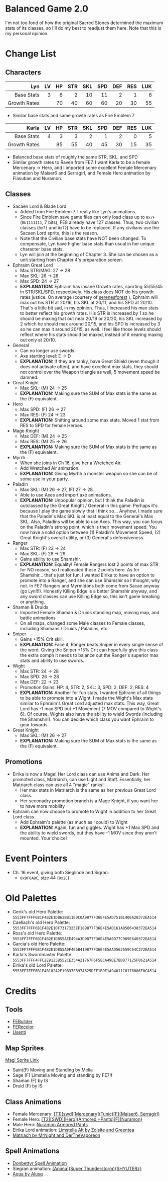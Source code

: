 # Balanced Game 2.0

I'm not too fond of how the original Sacred Stones determined the maximum stats of its classes,
so I'll do my best to readjust them here. Note that this is my personal opinion.

# Change List

## Characters

|          Lyn |  LV |  HP | STR | SKL | SPD | DEF | RES | LUK |
| -----------: | --: | --: | --: | --: | --: | --: | --: | --: |
|   Base Stats |   3 |   6 |   2 |  10 |  11 |   2 |   1 |   6 |
| Growth Rates |     |  70 |  40 |  60 |  60 |  20 |  30 |  55 |

- Similar base stats and same growth rates as Fire Emblem 7

|        Karla |  LV |  HP | STR | SKL | SPD | DEF | RES | LUK |
| -----------: | --: | --: | --: | --: | --: | --: | --: | --: |
|   Base Stats |   4 |   3 |   3 |   2 |   1 |   2 |   0 |   5 |
| Growth Rates |     |  85 |  55 |  40 |  45 |  30 |  15 |  35 |

- Balanced base stats of roughly the same STR, SKL, and SPD
- Similar growth rates to Raven from FE7. I want Karla to be a female Mercenary → Hero,
  and I imported some excellent Female Mercenary animation by Maiser6 and Serragirl, and
  Female Hero animation by Flasuban and Nuramon.

## Classes

- Sacaen Lord & Blade Lord
  - Added from Fire Emblem 7. I really like Lyn's animations.
  - Since Fire Emblem save game files can only load class up to `0x7F` (`0b1111111`, 7 bits), FE8
    already have 127 classes. Thus, two civilian classes (`0x71` and `0x72`) have to be replaced.
    If any civilians use the Sacaen Lord sprite, this is the reason.
  - Note that the Civilian base stats have NOT been changed. To compensate, Lyn have higher
    base stats than usual in her unique character base stats.
  - Lyn will join at the beginning of Chapter 3. She can be chosen as a unit starting from
    Chapter 4's preparation screen.
- Ephraim Great Lord
  - Max STR/MAG: 27 → 28
  - Max SKL: 26 → 28
  - Max SPD: 24 → 27
  - **EXPLANATION:** Ephraim has insane Growth rates, sporting 55/55/45 in STR/SKL/SPD, respectively.
    His class does NOT do his growth rates justice. On average (courtery of [serenesforest](https://serenesforest.net/the-sacred-stones/characters/average-stats/ephraim/) ), Ephraim will max out his STR at 20/16,
    his SKL at 20/11, and his SPD at 20/10. That's a little bit sad, in my opinion. Thus, I increased
    his max stats to better reflect his growth rates. His STR is increased by 1 so he should be
    maxing that out near 20/19 or 20/20, his SKL increased by 2 which he should max around 20/15,
    and his SPD is increased by 3 so he can max it around 20/15, as well. I feel like those levels
    should reflect where his stats should be maxed, instead of it nearing maxing out only at 20/10.
- General
  - Can no longer use swords.
  - Axe starting level: E → D
  - **EXPLANATION:** If they are tanky, have Great Shield (even though it does not activate often), and have
    excellent max stats, they should not control over the Weapon triangle as well, 5 movement speed
    be damned.
- Great Knight
  - Max SKL: (M) 24 → 25
  - **EXPLANATION:** Making sure the SUM of Max stats is the same as the (F) equivalent.
- Hero
  - Max SPD: (F) 26 → 27
  - Max RES: (F) 24 → 23
  - **EXPLANATION:** Shifting around some max stats. Moved 1 stat from RES to SPD for
    female Heroes.
- Mage Knight
  - Max DEF: (M) 24 → 25
  - Max RES: (M) 25 → 26
  - **EXPLANATION:** Making sure the SUM of Max stats is the same as the (F) equivalent.
- Myrrh
  - When she joins in Ch 16, give her a Wretched Air.
  - Add Wretched Air animation.
  - **EXPLANATION:** Giving Myrhh a monster weapon so she can be of some use in your party.
- Paladin
  - Max SKL: (M) 26 → 27, (F) 27 → 28
  - Able to use Axes and import axe animations.
  - **EXPLANATION:** Unpopular opinion, but I think the Paladin is outclassed by the Great Knight /
    General in this game. Perhaps it's because I play the game slowly that I think so... Anyhow, I made
    sure that the Paladin's Max SKL is at least equal to the General's Max SKL. Also, Paladins will
    be able to use Axes. This way, you can focus on the Paladin's strong point, which is their
    movement speed. You now have a solid option between (1) Paladin's Movement Speed, (2) Great
    Knight's overall utility, or (3) General's defensiveness.
- Ranger
  - Max STR: (F) 23 → 24
  - Max SKL: (F) 28 → 29
  - Gains ability to use Shamshir.
  - **EXPLANATION:** Equality! Female Rangers lost 2 points of max STR for NO reason, so I reallocated
    those 2 points here. As for Shamshir... that's just for fun. I wanted Eirika to have an option to
    promote into a Ranger, and
    she can use Shamshir so I thought, why not. In FE7 Rangers and Myrmidons both come from Sacae
    anyway (go Lyn!!!). Honestly Killing Edge is a better Shamshir anyway, and any sword classes
    can use Killing Edge so, this isn't game breaking or anything.
- Shaman & Druids
  - Imported Female Shaman & Druids standing map, moving map, and battle animations
  - On all maps, changed some Male classes to Female classes, including Shamans / Druids / Paladins, etc.
- Sniper
  - Gains +15% Crit skill.
  - **EXPLANATION:** Face it, Ranger beats Sniper in every single sense of the word. Giving the
    Sniper +15% Crit can hopefully give this class the extra oomph it needs to balance out the
    Ranger's superior max stats and ability to use swords.
- Wight
  - Max STR: 24 → 28
  - Max SPD: 26 → 28
  - Max DEF: 22 → 23
  - Promotion Gains: HP: 4, STR: 2, SKL: 3, SPD: 2, DEF: 2, RES: 4
  - **EXPLANATION:** Another for fun stats, I wanted Ephraim of all things to be able to promote
    into a Wight. I made the Wight's Max stats similar to Ephraim's Great Lord adjusted max stats.
    This way, Great Lord has -1 max SPD but +1 Movement (7 MOV compared to Wight's 6). Of course,
    Wights also have the ability to wield Swords (including the Shamshir!). You can decide
    which class you want Ephraim to gear towards.
- Great Knight
  - Max SKL: (M) 26 → 27
  - **EXPLANATION:** Making sure the SUM of Max stats is the same as the (F) equivalent.

## Promotions

- Eirika is now a Mage! Her Lord class can use Anima and Dark. Her promoted class, Matriarch, can
  use Light and Staff. Essentially, her Matriarch class can use all 4 "magic" ranks!
  - Her max stats in Matriarch is the same as her previous Great Lord class.
  - Her seconadry promotion branch is a Mage Knight, if you want her to have more mobility
- Ephraim can now choose to promote to Wight in addition to her Great Lord class
  - Add Ephraim's palette (as much as I could) to Wight
  - **EXPLANATION:** Again, fun and giggles. Wight has +1 Max SPD and the ability to wield swords, but
    they have -1 MOV since they aren't mounted. Your choice!

# Event Pointers

- Ch. 16 event, giving both Sieglinde and Sigran:
  - `0x9F6A8C`, size 44 (`0x2C`)

# Old Palettes

- Gerik's old Hero Palette: `5553FF7FFF6B1F4B2E1DB62BB11E0C0A9877F36E4E5AD751B1406A28372EA514`
- Caellach's old Hero Palette: `5553FF7FFF6B1F4B2E1DF7317325EF189877F36E4E5AD161AB506438372EA514`
- Ross's old Hero Palette: `5553FF7FFF6B1F4B2E1DB55AEE494A3D9877F36E4E5A0D77C969E640372EA514`
- Garcia's old Hero Palette: `5553FF7FFF6B1F4B2E1DB55A0F4E6B419877F36E4E5AAD562659C64C372EA514`
- Karla's Swordmaster Palette: `5553FF7FFF4FFC2E9125B552CE354A21767F6F5ECA49DE7BD877125F0621A514`
- Eirika's old Lord Palette: `5553FF7FFF6B1F4B182A2E19B37F897A625DFF1B9E1A94011C0176086F0CA514`

# Credits

## Tools

- [FEBuilder](https://duckduckgo.com/?t=ffab&q=febuilder&ia=images)
- [FERecolor](https://forums.serenesforest.net/index.php?/topic/26748-fe-recolor/)
- [Usenti](http://www.coranac.com/projects/usenti/)

## Map Sprites

[Magi Sprite Link](https://drive.google.com/drive/u/1/folders/1bqjMQRUfITaB0rh2uG2JcxtSXYbltkxY)

- Saint(F) Moving and Standing by Melia
- Sage (F) Limstella Moving and standing by FE7if
- Shaman (F) by IS
- Druid (F) by IS

## Class Animations

- Female Mercenary: [\[T1\]\[swd\]\[Mercenary\](Tunic)\[F\]{Maiser6, Serragirl}](https://drive.google.com/drive/folders/1GB9IvafIpI4upH3iQohRS2HDFWzizxYu)
- Female Hero: [\[T2\]\[SWD\]\[Hero\](Armored +Pants)\[F\]{Nuramon}](https://drive.google.com/drive/folders/1w-SSEHt1a1t92TySyD-kck4zZuYNXbr3)
- Male Hero: [Nuramon Armored Pants](https://drive.google.com/drive/u/1/folders/1A_UsndWdmdrQWW4x35nGS1Nm42KjxMIa)
- Eirika Lord animation: [Limstella Alt by Zoisite and Greentea](https://drive.google.com/drive/u/1/folders/1W3AX6oce6GvYlVfYKkpMFzRAJ_o_jDPe)
- [Matriach by MrNight and DerTheVaporeon](https://drive.google.com/drive/u/1/folders/1cWUqc0niNVwIduMgblsngb_e6JHi5VtN)

## Spell Animations

- [Donbettyr Spell Animation](https://drive.google.com/drive/u/1/folders/1vbL1HNNbfBp4Y3U216Er6LpK-flUGUSm)
- Siegran animation: [\[Anima\](Super Thunderstorm){SHYUTERz}](https://drive.google.com/drive/u/1/folders/1_O-fBWeHbj0mn9kBNU9wKx3YeU-qLGxU)
- [Aqua by Alusq](https://drive.google.com/drive/u/1/folders/1h5s8EbtNtQs6ucJclT4SuvGTWc5mGazC)
